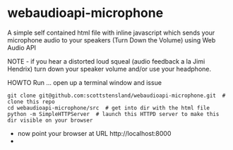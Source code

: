 # webaudioapi-microphone

A simple self contained html file with inline javascript which sends your microphone audio to your speakers (Turn Down the Volume) using Web Audio API

NOTE - if you hear a distorted loud squeal (audio feedback a la Jimi Hendrix) turn down your speaker volume and/or use your headphone.  

HOWTO Run ... open up a terminal window and issue

```
git clone git@github.com:scottstensland/webaudioapi-microphone.git  # clone this repo 
cd webaudioapi-microphone/src  # get into dir with the html file
python -m SimpleHTTPServer  # launch this HTTPD server to make this dir visible on your browser
```

- now point your browser at URL  http://localhost:8000
- 
